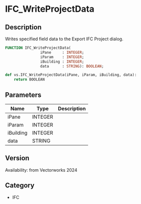 # IFC_WriteProjectData

## Description
Writes specified field data to the Export IFC Project dialog.

```pascal
FUNCTION IFC_WriteProjectData(
				iPane     : INTEGER;
				iParam    : INTEGER;
				iBuilding : INTEGER;
				data      : STRING): BOOLEAN;
```

```python
def vs.IFC_WriteProjectData(iPane, iParam, iBuilding, data):
    return BOOLEAN
```

## Parameters
|Name|Type|Description|
|---|---|---|
|iPane|INTEGER|   |
|iParam|INTEGER|   |
|iBuilding|INTEGER|   |
|data|STRING|   |

## Version
Availability: from Vectorworks 2024

## Category
* IFC

